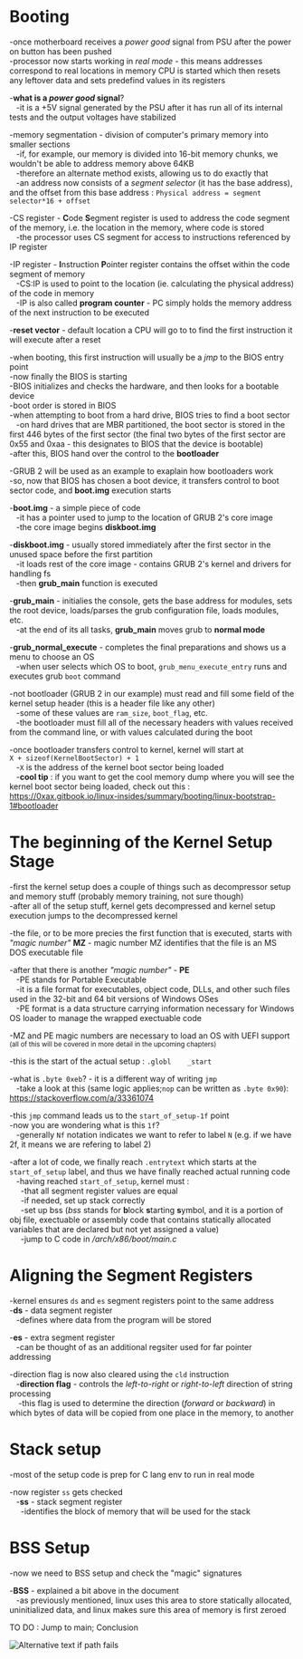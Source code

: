 # Booting  
-once motherboard receives a *power good* signal from PSU after the power on button has been pushed  
-processor now starts working in *real mode* - this means addresses correspond to real locations in memory CPU is started which then resets any leftover data and sets predefind values in its registers  

-**what is a *power good* signal**?  
&nbsp;&nbsp;&nbsp;-it is a +5V signal generated by the PSU after it has run all of its internal tests and the output voltages have stabilized  
  
  
-memory segmentation - division of computer's primary memory into smaller sections  
&nbsp;&nbsp;&nbsp;-if, for example, our memory is divided into 16-bit memory chunks, we wouldn't be able to address memory above 64KB  
&nbsp;&nbsp;&nbsp;-therefore an alternate method exists, allowing us to do exactly that  
&nbsp;&nbsp;&nbsp;-an address now consists of a *segment selector* (it has the base address), and the offset from this base address : `Physical address = segment selector*16 + offset`  
  
-CS register - **C**ode **S**egment register is used to address the code segment of the memory, i.e. the location in the memory, where code is stored  
&nbsp;&nbsp;&nbsp;-the processor uses CS segment for access to instructions referenced by IP register  
  
-IP register - **I**nstruction **P**ointer register contains the offset within the code segment of memory  
&nbsp;&nbsp;&nbsp;-CS:IP is used to point to the location (ie. calculating the physical address) of the code in memory  
&nbsp;&nbsp;&nbsp;-IP is also called **program counter** - PC simply holds the memory address of the next instruction to be executed  
  
-**reset vector** - default location a CPU will go to to find the first instruction it will execute after a reset  
  
-when booting, this first instruction will usually be a *jmp* to the BIOS entry point  
-now finally the BIOS is starting  
-BIOS initializes and checks the hardware, and then looks for a bootable device  
-boot order is stored in BIOS  
-when attempting to boot from a hard drive, BIOS tries to find a boot sector  
&nbsp;&nbsp;&nbsp;-on hard drives that are MBR partitioned, the boot sector is stored in the first 446 bytes of the first sector  (the final two bytes of the first sector are 0x55 and 0xaa - this designates to BIOS that the device is bootable)  
-after this, BIOS hand over the control to the **bootloader**  
  
-GRUB 2 will be used as an example to exaplain how bootloaders work  
-so, now that BIOS has chosen a boot device, it transfers control to boot sector code, and **boot.img** execution starts  
  
-**boot.img** - a simple piece of code  
&nbsp;&nbsp;&nbsp;-it has a pointer used to jump to the location of GRUB 2's core image  
&nbsp;&nbsp;&nbsp;-the core image begins **diskboot.img**  
  
-**diskboot.img** - usually stored immediately after the first sector in the unused space before the first partition  
&nbsp;&nbsp;&nbsp;-it loads rest of the core image - contains GRUB 2's kernel and drivers for handling fs  
&nbsp;&nbsp;&nbsp;-then **grub_main** function is executed  
  
-**grub_main** - initialies the console, gets the base address for modules, sets the root device, loads/parses the grub configuration file, loads modules, etc.  
&nbsp;&nbsp;&nbsp;-at the end of its all tasks, **grub_main** moves grub to **normal mode**  
  
-**grub_normal_execute** - completes the final preparations and shows us a menu to choose an OS  
&nbsp;&nbsp;&nbsp;-when user selects which OS to boot, `grub_menu_execute_entry` runs and executes grub `boot` command  
  
-not bootloader (GRUB 2 in our example) must read and fill some field of the kernel setup header (this is a header file like any other)  
&nbsp;&nbsp;&nbsp;-some of these values are `ram_size`, `boot_flag`, etc.  
&nbsp;&nbsp;&nbsp;-the bootloader must fill all of the necessary headers with values received from the command line, or with values calculated during the boot  
  
-once bootloader transfers control to kernel, kernel will start at  
`X + sizeof(KernelBootSector) + 1`  
&nbsp;&nbsp;&nbsp;-`X` is the address of the kernel boot sector being loaded  
&nbsp;&nbsp;&nbsp;-**cool tip** : if you want to get the cool memory dump where you will see the kernel boot sector being loaded, check out this : https://0xax.gitbook.io/linux-insides/summary/booting/linux-bootstrap-1#bootloader  


# The beginning of the Kernel Setup Stage  
-first the kernel setup does a couple of things such as decompressor setup and memory stuff (probably memory training, not sure though)  
-after all of the setup stuff, kernel gets decompressed and kernel setup execution jumps to the decompressed kernel  
  
-the file, or to be more precies the first function that is executed, starts with *"magic number"* **MZ** - magic number MZ identifies that the file is an MS DOS executable file  
  
-after that there is another *"magic number"* - **PE**  
&nbsp;&nbsp;&nbsp;-PE stands for Portable Executable  
&nbsp;&nbsp;&nbsp;-it is a file format for executables, object code, DLLs, and other such files used in the 32-bit and 64 bit versions of Windows OSes  
&nbsp;&nbsp;&nbsp;-PE format is a data structure carrying information necessary for Windows OS loader to manage the wrapped exectuable code  
  
-MZ and PE magic numbers are necessary to load an OS with UEFI support <small>(all of this will be covered in more detail in the upcoming chapters)</small>  
  
-this is the start of the actual setup : `.globl	_start`  
  
-what is `.byte 0xeb`? - it is a different way of writing `jmp`  
&nbsp;&nbsp;&nbsp;-take a look at this (same logic applies;`nop` can be written as `.byte 0x90`): https://stackoverflow.com/a/33361074  
  
-this `jmp` command leads us to the `start_of_setup-1f` point  
-now you are wondering what is this `1f`?  
&nbsp;&nbsp;&nbsp;-generally `Nf` notation indicates we want to refer to label `N` (e.g. if we have 2f, it means we are refering to label 2)  
  
-after a lot of code, we finally reach `.entrytext` which starts at the `start_of_setup` label, and thus we have finally reached actual running code  
&nbsp;&nbsp;&nbsp;-having reached `start_of_setup`, kernel must :  
&nbsp;&nbsp;&nbsp;&nbsp;&nbsp;-that all segment register values are equal  
&nbsp;&nbsp;&nbsp;&nbsp;&nbsp;-if needed, set up stack correctly  
&nbsp;&nbsp;&nbsp;&nbsp;&nbsp;-set up bss (*bss* stands for **b**lock **s**tarting **s**ymbol, and it is a portion of obj file, exectuable or assembly code that contains statically allocated variables that are declared but not yet assigned a value)  
&nbsp;&nbsp;&nbsp;&nbsp;&nbsp;-jump to C code in */arch/x86/boot/main.c*  

# Aligning the Segment Registers  
-kernel ensures `ds` and `es` segment registers point to the same address  
-**ds** - data segment register  
&nbsp;&nbsp;&nbsp;-defines where data from the program will be stored  
  
-**es** - extra segment register  
&nbsp;&nbsp;&nbsp;-can be thought of as an additional regsiter used for far pointer addressing  
  
-direction flag is now also cleared using the `cld` instruction  
&nbsp;&nbsp;&nbsp;-**direction flag** - controls the *left-to-right* or *right-to-left* direction of string processing  
&nbsp;&nbsp;&nbsp;&nbsp;-this flag is used to determine the direction (*forward* or *backward*) in which bytes of data will be copied from one place in the memory, to another  
  
# Stack setup  
-most of the setup code is prep for C lang env to run in real mode  
  
-now register `ss` gets checked  
&nbsp;&nbsp;&nbsp;-**ss** - stack segment register  
&nbsp;&nbsp;&nbsp;&nbsp;&nbsp;-identifies the block of memory that will be used for the stack  
  
# BSS Setup  
-now we need to BSS setup and check the "magic" signatures  
  
-**BSS** - explained a bit above in the document  
&nbsp;&nbsp;&nbsp;-as previously mentioned, linux uses this area to store statically allocated, uninitialized data, and linux makes sure this area of memory is first zeroed  
  
TO DO : Jump to main; Conclusion

![Alternative text if path fails](path/to/image/myImage.jpg "Some alt text")